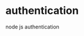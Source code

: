 # authentication
node js authentication

[](https://www.securecoding.com/wp-content/uploads/2021/07/Refine-Blogs_4-copy-24.png)
